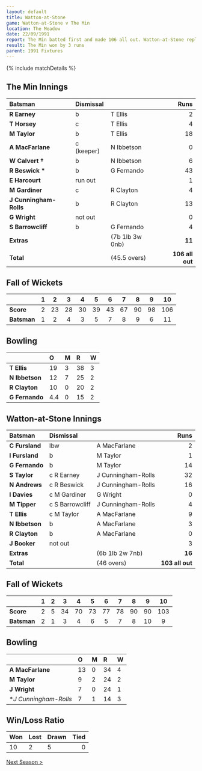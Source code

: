 ```yaml
---
layout: default
title: Watton-at-Stone
game: Watton-at-Stone v The Min
location: The Meadow
date: 22/09/1991
report: The Min batted first and made 106 all out. Watton-at-Stone replied with 103 all out
result: The Min won by 3 runs
parent: 1991 Fixtures
---
```


{% include matchDetails %}

## The Min Innings

| Batsman | Dismissal |  | Runs |
|:---|:---|---|---:|
| **R Earney** | b | T Ellis | 2 |
| **T Horsey** | c | T Ellis | 4 |
| **M Taylor** | b | T Ellis | 18 |
| **A MacFarlane** | c (keeper) | N Ibbetson | 0 |
| **W Calvert &#8224;** | b | N Ibbetson | 6 |
| **R Beswick &#42;** | b | G Fernando | 43 |
| **E Harcourt** | run out |  | 1 |
| **M Gardiner** | c | R Clayton | 4 |
| **J Cunningham-Rolls** | b | R Clayton| 13 |
| **G Wright** | not out |  | 0 |
| **S Barrowcliff** | b | G Fernando | 4 |
| **Extras** | | (7b 1lb 3w 0nb) | **11** |
| **Total** | | (45.5 overs) | **106 all out** |

## Fall of Wickets

| | 1 | 2 | 3 | 4 | 5 | 6 | 7 | 8 | 9 | 10 |
|---|:---:|:---:|:---:|:---:|:---:|:---:|:---:|:---:|:---:|:---:|
| **Score** | 2 | 23 | 28 | 30 | 39 | 43 | 67 | 90 | 98 | 106 |
| **Batsman** | 1 | 2 | 4 | 3 | 5 | 7 | 8 | 9 | 6 | 11 |

## Bowling

| | O | M | R | W |
|---|:---|:---|:---|:---|
| **T Ellis** | 19 | 3 | 38 | 3 |
| **N Ibbetson** | 12 | 7 | 25 | 2 |
| **R Clayton** | 10 | 0 | 20 | 2 |
| **G Fernando** | 4.4 | 0 | 15 | 2 |

## Watton-at-Stone Innings

| Batsman | Dismissal |  | Runs |
|:---|:---|---|---:|
| **C Fursland** | lbw | A MacFarlane | 2 |
| **I Fursland** | b | M Taylor | 1 |
| **G Fernando** | b | M Taylor | 14 |
| **S Taylor** | c R Earney | J Cunningham-Rolls | 32 |
| **N Andrews** | c R Beswick | J Cunningham-Rolls | 16 |
| **I Davies** | c M Gardiner | G Wright | 0 |
| **M Tipper** | c S Barrowcliff | J Cunningham-Rolls | 4 |
| **T Ellis** | c M Taylor | A MacFarlane | 9 |
| **N Ibbetson** | b | A MacFarlane | 3 |
| **R Clayton** | b | A MacFarlane | 0 |
| **J Booker** | not out |  | 3 |
| **Extras** | | (6b 1lb 2w 7nb) | **16** |
| **Total** | | (46 overs) | **103 all out** |

## Fall of Wickets

| | 1 | 2 | 3 | 4 | 5 | 6 | 7 | 8 | 9 | 10 |
|---|:---:|:---:|:---:|:---:|:---:|:---:|:---:|:---:|:---:|:---:|
| **Score** | 2 | 5 | 34 | 70 | 73 | 77 | 78 | 90 | 90 | 103 |
| **Batsman** | 2 | 1 | 3 | 4 | 6 | 5 | 7 | 8 | 10 | 9 |

## Bowling

| | O | M | R | W |
|---|:---|:---|:---|:---|
| **A MacFarlane** | 13 | 0 | 34 | 4 |
| **M Taylor** | 9 | 2 | 24 | 2 |
| **J Wright** | 7 | 0 | 24 | 1 |
| **J Cunningham-Rolls* | 7 | 1 | 14 | 3 |

## Win/Loss Ratio

| Won | Lost | Drawn | Tied |
|:---|:---|:---|---:|
| 10 | 2 | 5 | 0 |

[Next Season >](1992)